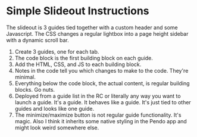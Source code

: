# Simple Slideout Instructions #
The slideout is 3 guides tied together with a custom header and some Javascript. The CSS changes a regular lightbox into a page height sidebar with a dynamic scroll bar.
1. Create 3 guides, one for each tab.
2. The code block is the first building block on each guide.
3. Add the HTML, CSS, and JS to each building block.
4. Notes in the code tell you which changes to make to the code. They're minimal.
5. Everything below the code block, the actual content, is regular building blocks. Go nuts.
6. Deployed from a guide list in the RC or literally any way you want to launch a guide. It's a guide. It behaves like a guide. It's just tied to other guides and looks like one guide.
7. The minimize/maximize button is not regular guide functionality. It's magic. Also I think it inherits some native styling in the Pendo app and might look weird somewhere else.
